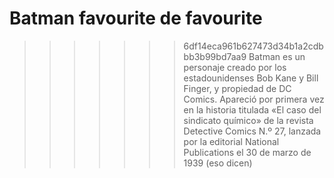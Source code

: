 # Batman favourite de favourite
>>>>>>> 6df14eca961b627473d34b1a2cdbbb3b99bd7aa9
Batman es un personaje creado por los estadounidenses Bob Kane y Bill Finger,​ y propiedad de DC Comics. Apareció por primera vez en la historia titulada «El caso del sindicato químico» de la revista Detective Comics N.º 27, lanzada por la editorial National Publications el 30 de marzo de 1939 (eso dicen)

